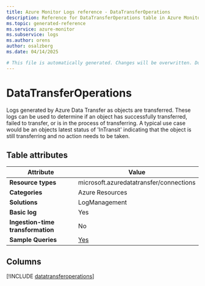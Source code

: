 ```yaml
---
title: Azure Monitor Logs reference - DataTransferOperations
description: Reference for DataTransferOperations table in Azure Monitor Logs.
ms.topic: generated-reference
ms.service: azure-monitor
ms.subservice: logs
ms.author: orens
author: osalzberg
ms.date: 04/14/2025

# This file is automatically generated. Changes will be overwritten. Do not change this file directly.
---
```


# DataTransferOperations

Logs generated by Azure Data Transfer as objects are transferred. These logs can be used to determine if an object has successfully transferred, failed to transfer, or is in the process of transferring. A typical use case would be an objects latest status of 'InTransit' indicating that the object is still transferring and no action needs to be taken.


## Table attributes

|Attribute|Value|
|---|---|
|**Resource types**|microsoft.azuredatatransfer/connections|
|**Categories**|Azure Resources|
|**Solutions**| LogManagement|
|**Basic log**|Yes|
|**Ingestion-time transformation**|No|
|**Sample Queries**|[Yes](/azure/azure-monitor/reference/queries/datatransferoperations)|



## Columns
  
[!INCLUDE [datatransferoperations](~/reusable-content/ce-skilling/azure/includes/azure-monitor/reference/tables/datatransferoperations-include.md)]
